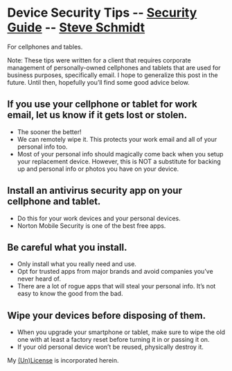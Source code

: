 
# Device Security Tips  -- [Security Guide](README.md) -- [Steve Schmidt](https://steve.czmyt.com)
For cellphones and tables.

Note: These tips were written for a client that requires corporate management of personally-owned cellphones and tablets that are used for business purposes, specifically email.
I hope to generalize this post in the future.
Until then, hopefully you’ll find some good advice below.

## If you use your cellphone or tablet for work email, let us know if it gets lost or stolen.
- The sooner the better!
- We can remotely wipe it. This protects your work email and all of your personal info too.
- Most of your personal info should magically come back when you setup your replacement device. However, this is NOT a substitute for backing up and personal info or photos you have on your device.

## Install an antivirus security app on your cellphone and tablet.
- Do this for your work devices and your personal devices.
- Norton Mobile Security is one of the best free apps.

## Be careful what you install.
- Only install what you really need and use.
- Opt for trusted apps from major brands and avoid companies you’ve never heard of.
- There are a lot of rogue apps that will steal your personal info. It’s not easy to know the good from the bad.

## Wipe your devices before disposing of them.
- When you upgrade your smartphone or tablet, make sure to wipe the old one with at least a factory reset before turning it in or passing it on.
- If your old personal device won’t be reused, physically destroy it.

My [(Un)License](UNLICENSE.md) is incorporated herein.
